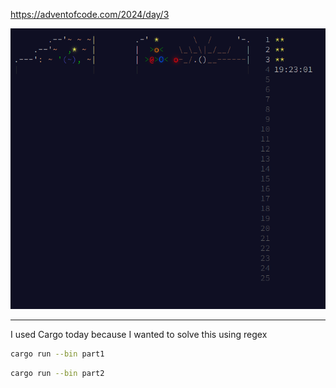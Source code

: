https://adventofcode.com/2024/day/3

![alt text](image.png)

---
I used Cargo today because I wanted to solve this using regex

```bash
cargo run --bin part1
```
```bash
cargo run --bin part2
```